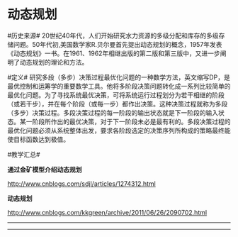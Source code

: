 # 动态规划



#历史来源#
20世纪40年代，人们开始研究水力资源的多级分配和库存的多级存储问题。50年代初,美国数学家R.贝尔曼首先提出动态规划的概念，1957年发表《动态规划》一书。在1961、1962年相继出版的第二版和第三版中，又进一步阐明了动态规划的理论和方法。



#定义#
研究多段（多步）决策过程最优化问题的一种数学方法，英文缩写DP，是最优控制和运筹学的重要数学工具。他将多阶段决策问题转化成一系列比较简单的最优化问题。为了寻找系统最优决策，可将系统运行过程划分为若干相继的阶段（或若干步），并在每个阶段（或每一步）都作出决策。这种决策过程就称为多段（多步）决策过程。多段决策过程的每一阶段的输出状态就是下一阶段的输入状态。某一阶段所作出的最优决策，对于下一阶段未必是最有利的。多段决策过程的最优化问题必须从系统整体出发，要求各阶段选定的决策序列所构成的策略最终能使目标函数达到极值。 


#教学汇总#


**通过金矿模型介绍动态规划**

http://www.cnblogs.com/sdjl/articles/1274312.html


**动态规划**

http://www.cnblogs.com/kkgreen/archive/2011/06/26/2090702.html


** **




****

